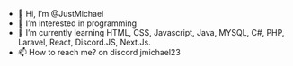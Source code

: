 - 👋 Hi, I’m @JustMichael
- 👀 I’m interested in  programming
- 🌱 I’m currently learning HTML, CSS, Javascript, Java, MYSQL, C#, PHP, Laravel, React, Discord.JS, Next.Js.
- 📫 How to reach me? on discord jmichael23



